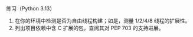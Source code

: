 练习（Python 3.13）

1) 在你的环境中检测是否为自由线程构建；如是，测量 1/2/4/8 线程的扩展性。
2) 列出项目依赖中含 C 扩展的包，查阅其对 PEP 703 的支持进展。



